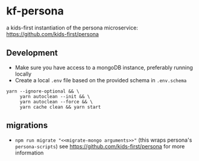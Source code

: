 # kf-persona

a kids-first instantiation of the persona microservice: https://github.com/kids-first/persona

## Development

- Make sure you have access to a mongoDB instance, preferably running locally
- Create a local `.env` file based on the provided schema in `.env.schema`
 
```
yarn --ignore-optional && \                                                                 
     yarn autoclean --init && \
     yarn autoclean --force && \
     yarn cache clean && yarn start
```

## migrations

- `npm run migrate "<<migrate-mongo arguments>>"` (this wraps persona's `persona-scripts`) see https://github.com/kids-first/persona for more information
